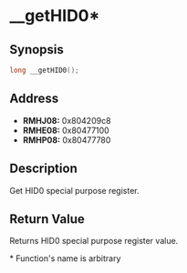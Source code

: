 # __getHID0*



Synopsis
--------
```C++
long __getHID0();
```



Address
-------
 * __RMHJ08:__ 0x804209c8
 * __RMHE08:__ 0x80477100
 * __RMHP08:__ 0x80477780



Description
-----------
Get HID0 special purpose register.



Return Value
------------
Returns HID0 special purpose register value.



\* Function's name is arbitrary
